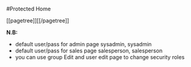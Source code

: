 #Protected Home

[[pagetree]][[/pagetree]]

__N.B:__     
* default user/pass for admin page sysadmin, sysadmin    
* default user/pass for sales page salesperson, salesperson    
* you can use group Edit and user edit page to change security roles   


 
 